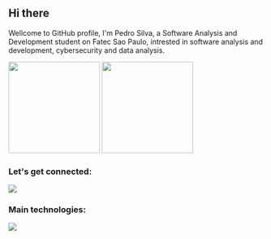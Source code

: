 <h2>Hi there</h2>

<p>
  Wellcome to GitHub profile, I'm Pedro Silva, a Software Analysis and Development student on Fatec Sao Paulo, intrested in software analysis and development, cybersecurity and data analysis.
</p>

<div>
  <img height="180em" src="https://github-readme-stats.vercel.app/api?username=pedrof3&show_icons=true&theme=tokyonight"/>
  <img height="180em" src="https://github-readme-stats.vercel.app/api/top-langs/?username=pedrof3&layout=compact&theme=tokyonight"/>
</div>
<div>
  <h3>Let's get connected:</h3>
  <a href="https://www.linkedin.com/in/pedro-da-silva-/">
    <img src="https://skillicons.dev/icons?i=linkedin" />
  </a>
</div>
<div>
  <h3>Main technologies:</h3>
  <img src="https://skillicons.dev/icons?i=python,django,postgresql,git,linux"/>
</div>
